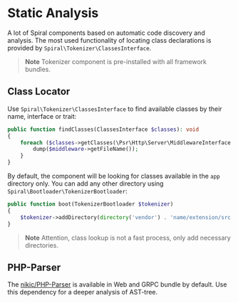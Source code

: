 # Static Analysis

A lot of Spiral components based on automatic code discovery and analysis. The most used functionality of locating class
declarations is provided by `Spiral\Tokenizer\ClassesInterface`.

> **Note**
> Tokenizer component is pre-installed with all framework bundles.

## Class Locator

Use `Spiral\Tokenizer\ClassesInterface` to find available classes by their name, interface or trait:

```php
public function findClasses(ClassesInterface $classes): void
{
    foreach ($classes->getClasses(\Psr\Http\Server\MiddlewareInterface::class) as $middleware) {
        dump($middleware->getFileName());
    }
}
```

By default, the component will be looking for classes available in the `app` directory only. You can add any other
directory using `Spiral\Bootloader\TokenizerBootloader`:

```php
public function boot(TokenizerBootloader $tokenizer)
{
    $tokenizer->addDirectory(directory('vendor') . 'name/extension/src');
}
```

> **Note**
> Attention, class lookup is not a fast process, only add necessary directories.

## PHP-Parser

The [nikic/PHP-Parser](https://github.com/nikic/PHP-Parser) is available in Web and GRPC bundle by default. Use this
dependency for a deeper analysis of AST-tree.
